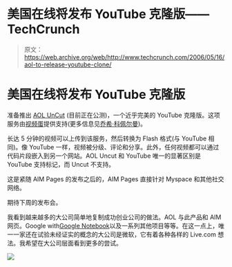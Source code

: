 # 美国在线将发布 YouTube 克隆版——TechCrunch

> 原文：<https://web.archive.org/web/http://www.techcrunch.com/2006/05/16/aol-to-release-youtube-clone/>

# 美国在线将发布 YouTube 克隆版

 [](https://web.archive.org/web/20220508120725/http://communityvideo.aol.com/Main.do) 准备推出 [AOL UnCut](https://web.archive.org/web/20220508120725/http://communityvideo.aol.com/Main.do) (目前正在公测)，一个近乎完美的 YouTube 克隆版。这项服务由[视频蛋](https://web.archive.org/web/20220508120725/http://www.videoegg.com/)提供支持(更多信息见[乔希·科佩尔曼](https://web.archive.org/web/20220508120725/http://redeye.firstround.com/2006/05/congratulations.html))。

长达 5 分钟的视频可以上传到该服务，然后转换为 Flash 格式(与 YouTube 相同)。像 YouTube 一样，视频被分级、评论和分享。此外，任何视频都可以通过代码片段嵌入到另一个网站。AOL Uncut 和 YouTube 唯一的显著区别是 YouTube 支持标记，而 Uncut 不支持。

这是紧随 AIM Pages 的发布之后的，AIM Pages 直接针对 Myspace 和其他社交网络。

期待下周的发布会。

我看到越来越多的大公司简单地复制成功创业公司的做法。AOL 与此产品和 AIM 网页。Google with[Google Notebook](https://web.archive.org/web/20220508120725/http://www.beta.techcrunch.com/2006/05/16/google-notebook-launches/)以及一系列其他项目等等。在这一点上，唯一一家还在试验未经证实的概念的大公司是微软，它有着各种各样的 Live.com 想法。我希望在大公司层面看到更多的尝试。

![](img/f7f96fb6c8dd5bd4923a984441695f77.png)